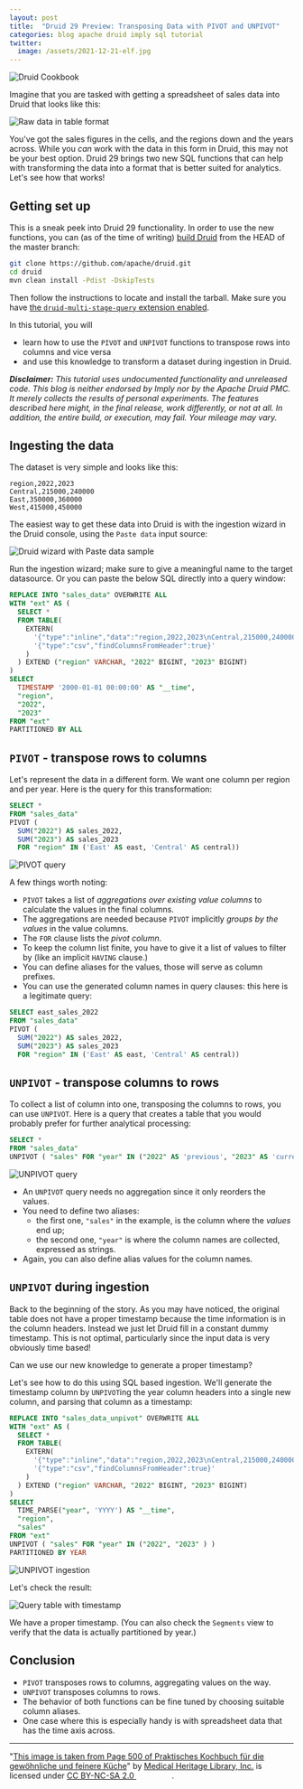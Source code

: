 ```yaml
---
layout: post
title:  "Druid 29 Preview: Transposing Data with PIVOT and UNPIVOT"
categories: blog apache druid imply sql tutorial
twitter:
  image: /assets/2021-12-21-elf.jpg
---
```


![Druid Cookbook](/assets/2021-12-21-elf.jpg)

Imagine that you are tasked with getting a spreadsheet of sales data into Druid that looks like this:

![Raw data in table format](/assets/2024-01-15-01-rawdata-table.png)

You've got the sales figures in the cells, and the regions down and the years across. While you _can_ work with the data in this form in Druid, this may not be your best option. Druid 29 brings two new SQL functions that can help with transforming the data into a format that is better suited for analytics. Let's see how that works!

## Getting set up

This is a sneak peek into Druid 29 functionality. In order to use the new functions, you can (as of the time of writing) [build Druid](https://druid.apache.org/docs/latest/development/build.html) from the HEAD of the master branch:

```bash
git clone https://github.com/apache/druid.git
cd druid
mvn clean install -Pdist -DskipTests
```

Then follow the instructions to locate and install the tarball. Make sure you have [the `druid-multi-stage-query` extension enabled](https://druid.apache.org/docs/latest/multi-stage-query/#load-the-extension).

In this tutorial, you will 

- learn how to use the `PIVOT` and `UNPIVOT` functions to transpose rows into columns and vice versa
- and use this knowledge to transform a dataset during ingestion in Druid.

_**Disclaimer:** This tutorial uses undocumented functionality and unreleased code. This blog is neither endorsed by Imply nor by the Apache Druid PMC. It merely collects the results of personal experiments. The features described here might, in the final release, work differently, or not at all. In addition, the entire build, or execution, may fail. Your mileage may vary._

## Ingesting the data

The dataset is very simple and looks like this:

```csv
region,2022,2023
Central,215000,240000
East,350000,360000
West,415000,450000
```

The easiest way to get these data into Druid is with the ingestion wizard in the Druid console, using the `Paste data` input source:

![Druid wizard with Paste data sample](/assets/2024-01-15-02-ingest.jpg)

Run the ingestion wizard; make sure to give a meaningful name to the target datasource. Or you can paste the below SQL directly into a query window: 

```sql
REPLACE INTO "sales_data" OVERWRITE ALL
WITH "ext" AS (
  SELECT *
  FROM TABLE(
    EXTERN(
      '{"type":"inline","data":"region,2022,2023\nCentral,215000,240000\nEast,350000,360000\nWest,415000,450000"}',
      '{"type":"csv","findColumnsFromHeader":true}'
    )
  ) EXTEND ("region" VARCHAR, "2022" BIGINT, "2023" BIGINT)
)
SELECT
  TIMESTAMP '2000-01-01 00:00:00' AS "__time",
  "region",
  "2022",
  "2023"
FROM "ext"
PARTITIONED BY ALL
```

## `PIVOT` - transpose rows to columns

Let's represent the data in a different form. We want one column per region and per year. Here is the query for this transformation:

```sql
SELECT *
FROM "sales_data"
PIVOT (
  SUM("2022") AS sales_2022, 
  SUM("2023") AS sales_2023 
  FOR "region" IN ('East' AS east, 'Central' AS central))
```

![PIVOT query](/assets/2024-01-15-03-pivot.jpg)

A few things worth noting:

- `PIVOT` takes a list of _aggregations over existing value columns_ to calculate the values in the final columns.
- The aggregations are needed because `PIVOT` implicitly _groups by the values_ in the value columns.
- The `FOR` clause lists the _pivot column_.
- To keep the column list finite, you have to give it a list of values to filter by (like an implicit `HAVING` clause.)
- You can define aliases for the values, those will serve as column prefixes.
- You can use the generated column names in query clauses: this here is a legitimate query:

```sql
SELECT east_sales_2022
FROM "sales_data"
PIVOT (
  SUM("2022") AS sales_2022, 
  SUM("2023") AS sales_2023 
  FOR "region" IN ('East' AS east, 'Central' AS central))
```

## `UNPIVOT` - transpose columns to rows

To collect a list of column into one, transposing the columns to rows, you can use `UNPIVOT`. Here is a query that creates a table that you would probably prefer for further analytical processing:

```sql
SELECT *
FROM "sales_data"
UNPIVOT ( "sales" FOR "year" IN ("2022" AS 'previous', "2023" AS 'current') )
```

![UNPIVOT query](/assets/2024-01-15-04-unpivot.jpg)

- An `UNPIVOT` query needs no aggregation since it only reorders the values.
- You need to define two aliases:
  - the first one, `"sales"` in the example, is the column where the _values_ end up;
  - the second one, `"year"` is where the column names are collected, expressed as strings.
- Again, you can also define alias values for the column names.

## `UNPIVOT` during ingestion

Back to the beginning of the story. As you may have noticed, the original table does not have a proper timestamp because the time information is in the column headers. Instead we just let Druid fill in a constant dummy timestamp. This is not optimal, particularly since the input data is very obviously time based!

Can we use our new knowledge to generate a proper timestamp?

Let's see how to do this using SQL based ingestion. We'll generate the timestamp column by `UNPIVOT`ing the year column headers into a single new column, and parsing that column as a timestamp: 

```sql
REPLACE INTO "sales_data_unpivot" OVERWRITE ALL
WITH "ext" AS (
  SELECT *
  FROM TABLE(
    EXTERN(
      '{"type":"inline","data":"region,2022,2023\nCentral,215000,240000\nEast,350000,360000\nWest,415000,450000"}',
      '{"type":"csv","findColumnsFromHeader":true}'
    )
  ) EXTEND ("region" VARCHAR, "2022" BIGINT, "2023" BIGINT)
)
SELECT
  TIME_PARSE("year", 'YYYY') AS "__time",
  "region",
  "sales"
FROM "ext"
UNPIVOT ( "sales" FOR "year" IN ("2022", "2023" ) )
PARTITIONED BY YEAR
```

![UNPIVOT ingestion](/assets/2024-01-15-05-unpivot-ingest.jpg)

Let's check the result:

![Query table with timestamp](/assets/2024-01-15-06-select.jpg)

We have a proper timestamp. (You can also check the `Segments` view to verify that the data is actually partitioned by year.) 

## Conclusion

- `PIVOT` transposes rows to columns, aggregating values on the way.
- `UNPIVOT` transposes columns to rows.
- The behavior of both functions can be fine tuned by choosing suitable column aliases.
- One case where this is especially handy is with spreadsheet data that has the time axis across.

---

"[This image is taken from Page 500 of Praktisches Kochbuch f&uuml;r die gew&ouml;hnliche und feinere K&uuml;che](https://www.flickr.com/photos/mhlimages/48051262646/)" by [Medical Heritage Library, Inc.](https://www.flickr.com/photos/mhlimages/) is licensed under <a target="_blank" rel="noopener noreferrer" href="https://creativecommons.org/licenses/by-nc-sa/2.0/">CC BY-NC-SA 2.0 <img src="https://mirrors.creativecommons.org/presskit/icons/cc.svg" style="height: 1em; margin-right: 0.125em; display: inline;"/><img src="https://mirrors.creativecommons.org/presskit/icons/by.svg" style="height: 1em; margin-right: 0.125em; display: inline;"/><img src="https://mirrors.creativecommons.org/presskit/icons/nc.svg" style="height: 1em; margin-right: 0.125em; display: inline;"/><img src="https://mirrors.creativecommons.org/presskit/icons/sa.svg" style="height: 1em; margin-right: 0.125em; display: inline;"/></a>.

